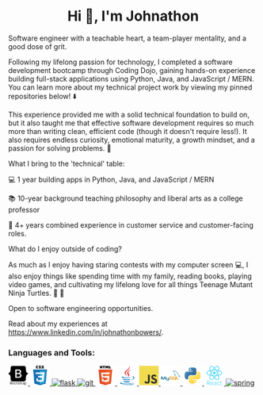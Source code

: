 <h1 align="center">Hi 👋, I'm Johnathon</h1>

Software engineer with a teachable heart, a team-player mentality, and a good dose of grit. 

Following my lifelong passion for technology, I completed a software development bootcamp through Coding Dojo, gaining hands-on experience building full-stack applications using Python, Java, and JavaScript / MERN. You can learn more about my technical project work by viewing my pinned repositories below! ⬇️

This experience provided me with a solid technical foundation to build on, but it also taught me that effective software development requires so much more than writing clean, efficient code (though it doesn't require less!). It also requires endless curiosity, emotional maturity, a growth mindset, and a passion for solving problems. 🧐

What I bring to the 'technical' table:

💻 1 year building apps in Python, Java, and JavaScript / MERN

📚 10-year background teaching philosophy and liberal arts as a college professor

🤝 4+ years combined experience in customer service and customer-facing roles.

What do I enjoy outside of coding?

As much as I enjoy having staring contests with my computer screen 💻, I also enjoy things like spending time with my family, reading books, playing video games, and cultivating my lifelong love for all things Teenage Mutant Ninja Turtles. 🥷 🐢

Open to software engineering opportunities. 

Read about my experiences at https://www.linkedin.com/in/johnathonbowers/.

<h3 align="left">Languages and Tools:</h3>
<p align="left"> <a href="https://getbootstrap.com" target="_blank" rel="noreferrer"> <img src="https://raw.githubusercontent.com/devicons/devicon/master/icons/bootstrap/bootstrap-plain-wordmark.svg" alt="bootstrap" width="40" height="40"/> </a> <a href="https://www.w3schools.com/css/" target="_blank" rel="noreferrer"> <img src="https://raw.githubusercontent.com/devicons/devicon/master/icons/css3/css3-original-wordmark.svg" alt="css3" width="40" height="40"/> </a> <a href="https://flask.palletsprojects.com/" target="_blank" rel="noreferrer"> <img src="https://www.vectorlogo.zone/logos/pocoo_flask/pocoo_flask-icon.svg" alt="flask" width="40" height="40"/> </a> <a href="https://git-scm.com/" target="_blank" rel="noreferrer"> <img src="https://www.vectorlogo.zone/logos/git-scm/git-scm-icon.svg" alt="git" width="40" height="40"/> </a> <a href="https://www.w3.org/html/" target="_blank" rel="noreferrer"> <img src="https://raw.githubusercontent.com/devicons/devicon/master/icons/html5/html5-original-wordmark.svg" alt="html5" width="40" height="40"/> </a> <a href="https://www.java.com" target="_blank" rel="noreferrer"> <img src="https://raw.githubusercontent.com/devicons/devicon/master/icons/java/java-original.svg" alt="java" width="40" height="40"/> </a> <a href="https://developer.mozilla.org/en-US/docs/Web/JavaScript" target="_blank" rel="noreferrer"> <img src="https://raw.githubusercontent.com/devicons/devicon/master/icons/javascript/javascript-original.svg" alt="javascript" width="40" height="40"/> </a> <a href="https://www.mysql.com/" target="_blank" rel="noreferrer"> <img src="https://raw.githubusercontent.com/devicons/devicon/master/icons/mysql/mysql-original-wordmark.svg" alt="mysql" width="40" height="40"/> </a> <a href="https://www.python.org" target="_blank" rel="noreferrer"> <img src="https://raw.githubusercontent.com/devicons/devicon/master/icons/python/python-original.svg" alt="python" width="40" height="40"/> </a> <a href="https://reactjs.org/" target="_blank" rel="noreferrer"> <img src="https://raw.githubusercontent.com/devicons/devicon/master/icons/react/react-original-wordmark.svg" alt="react" width="40" height="40"/> </a> <a href="https://spring.io/" target="_blank" rel="noreferrer"> <img src="https://www.vectorlogo.zone/logos/springio/springio-icon.svg" alt="spring" width="40" height="40"/> </a> </p>
